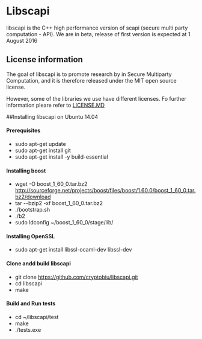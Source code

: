 # Libscapi
libscapi is the C++ high performance version of scapi (secure multi party computation - API). We are in beta,  release of first version is expected at 1 August 2016

## License information
The goal of libscapi is to promote research by in Secure Multiparty Computation, and it is therefore released under the MIT open source license. 

However, some of the libraries we use have different licenses. Fo further information pleare refer to [LICENSE.MD](LICENSE.MD)

##Installing libscapi on Ubuntu 14.04

#### Prerequisites
- sudo apt-get update
- sudo apt-get install git
- sudo apt-get install -y build-essential

#### Installing boost
- wget -O boost_1_60_0.tar.bz2 http://sourceforge.net/projects/boost/files/boost/1.60.0/boost_1_60_0.tar.bz2/download
- tar --bzip2 -xf boost_1_60_0.tar.bz2
-  ./bootstrap.sh
-  ./b2 
- sudo ldconfig ~/boost_1_60_0/stage/lib/

#### Installing OpenSSL
- sudo apt-get install libssl-ocaml-dev libssl-dev

#### Clone andd build libscapi
- git clone https://github.com/cryptobiu/libscapi.git
- cd libscapi
- make

#### Build and Run tests
- cd ~/libscapi/test
- make
- ./tests.exe

